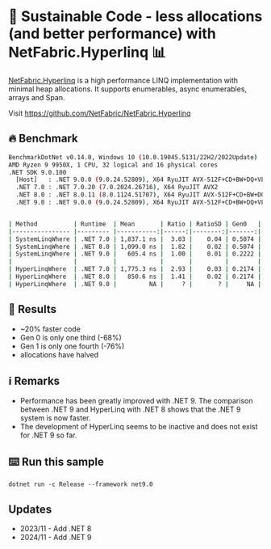 # 🌳 Sustainable Code - less allocations (and better performance) with NetFabric.Hyperlinq 📊 

[NetFabric.Hyperlinq](https://github.com/NetFabric/NetFabric.Hyperlinq) is a high performance LINQ implementation with minimal heap allocations. It supports enumerables, async enumerables, arrays and Span<T>.

Visit https://github.com/NetFabric/NetFabric.Hyperlinq

## 🔥 Benchmark

```sh
BenchmarkDotNet v0.14.0, Windows 10 (10.0.19045.5131/22H2/2022Update)
AMD Ryzen 9 9950X, 1 CPU, 32 logical and 16 physical cores
.NET SDK 9.0.100
  [Host]   : .NET 9.0.0 (9.0.24.52809), X64 RyuJIT AVX-512F+CD+BW+DQ+VL+VBMI
  .NET 7.0 : .NET 7.0.20 (7.0.2024.26716), X64 RyuJIT AVX2
  .NET 8.0 : .NET 8.0.11 (8.0.1124.51707), X64 RyuJIT AVX-512F+CD+BW+DQ+VL+VBMI
  .NET 9.0 : .NET 9.0.0 (9.0.24.52809), X64 RyuJIT AVX-512F+CD+BW+DQ+VL+VBMI


| Method          | Runtime  | Mean       | Ratio | RatioSD | Gen0   | Gen1   | Allocated | Alloc Ratio |
|---------------- |--------- |-----------:|------:|--------:|-------:|-------:|----------:|------------:|
| SystemLinqWhere | .NET 7.0 | 1,837.1 ns |  3.03 |    0.04 | 0.5074 | 0.0057 |    8.3 KB |        2.28 |
| SystemLinqWhere | .NET 8.0 | 1,099.0 ns |  1.82 |    0.02 | 0.5074 | 0.0057 |    8.3 KB |        2.28 |
| SystemLinqWhere | .NET 9.0 |   605.4 ns |  1.00 |    0.01 | 0.2222 |      - |   3.64 KB |        1.00 |
|                 |          |            |       |         |        |        |           |             |
| HyperLinqWhere  | .NET 7.0 | 1,775.3 ns |  2.93 |    0.03 | 0.2174 | 0.0019 |   3.57 KB |        0.98 |
| HyperLinqWhere  | .NET 8.0 |   850.6 ns |  1.41 |    0.02 | 0.2174 | 0.0029 |   3.57 KB |        0.98 |
| HyperLinqWhere  | .NET 9.0 |         NA |     ? |       ? |     NA |     NA |        NA |           ? |
```

## 🏁 Results

- ~20% faster code
- Gen 0 is only one third (-68%)
- Gen 1 is only one fourth (-76%)
- allocations have halved

## ℹ Remarks

- Performance has been greatly improved with .NET 9. The comparison between .NET 9 and HyperLinq with .NET 8 shows that the .NET 9 system is now faster.
- The development of HyperLinq seems to be inactive and does not exist for .NET 9 so far.

## ⌨️ Run this sample

```shell
dotnet run -c Release --framework net9.0
```

## Updates

- 2023/11 - Add .NET 8
- 2024/11 - Add .NET 9
